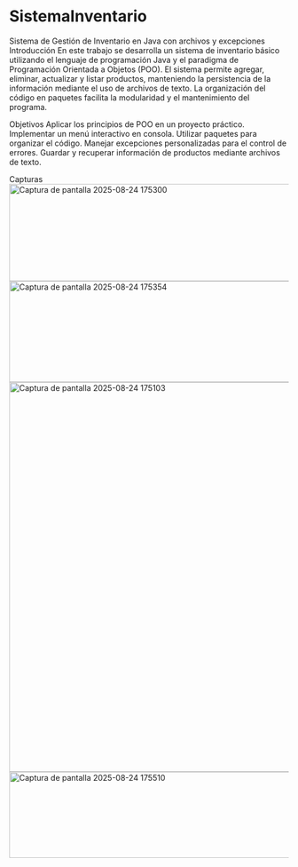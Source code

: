 # SistemaInventario
Sistema de Gestión de Inventario en Java con archivos y excepciones
Introducción
En este trabajo se desarrolla un sistema de inventario básico utilizando el lenguaje de programación Java y el paradigma de Programación Orientada a Objetos (POO).
El sistema permite agregar, eliminar, actualizar y listar productos, manteniendo la persistencia de la información mediante el uso de archivos de texto.
La organización del código en paquetes facilita la modularidad y el mantenimiento del programa.

Objetivos
Aplicar los principios de POO en un proyecto práctico.
Implementar un menú interactivo en consola.
Utilizar paquetes para organizar el código.
Manejar excepciones personalizadas para el control de errores.
Guardar y recuperar información de productos mediante archivos de texto.

Capturas 
<img width="562" height="175" alt="Captura de pantalla 2025-08-24 175300" src="https://github.com/user-attachments/assets/31b5b034-4559-4435-a1d4-ed529599f0c8" />
<img width="899" height="182" alt="Captura de pantalla 2025-08-24 175354" src="https://github.com/user-attachments/assets/d9305e9a-d4fa-4e69-a3ec-a8ad54aae854" />
<img width="1364" height="702" alt="Captura de pantalla 2025-08-24 175103" src="https://github.com/user-attachments/assets/4e832b07-3ab8-4603-8f0c-705bcaf1b685" />
<img width="888" height="155" alt="Captura de pantalla 2025-08-24 175510" src="https://github.com/user-attachments/assets/6f358e34-ee97-430c-b2c0-c1d1333f00fd" />
